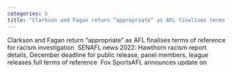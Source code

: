 ```yaml
---
categories: b
title: "Clarkson and Fagan return “appropriate” as AFL finalises terms of reference for racism investigation  SEN"
---
```

Clarkson and Fagan return “appropriate” as AFL finalises terms of reference for racism investigation&nbsp;&nbsp;SENAFL news 2022: Hawthorn racism report details, December deadline for public release, panel members, league releases full terms of reference&nbsp;&nbsp;Fox SportsAFL announces update on 